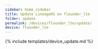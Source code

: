 ```yaml
---
sidebar: home_sidebar
title: Update LineageOS on flounder_lte
folder: update
permalink: /devices/flounder_lte/update/
device: flounder_lte
---
```

{% include templates/device_update.md %}
